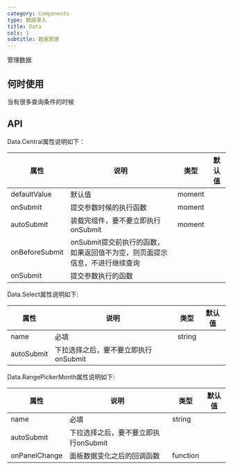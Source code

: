 ```yaml
---
category: Components
type: 数据录入
title: Data
cols: 1
subtitle: 数据管理
---
```


管理数据

## 何时使用
当有很多查询条件的时候

## API



Data.Central属性说明如下：

| 属性 | 说明 | 类型 | 默认值 | 
| --- | --- | ------ | --- |
| defaultValue |默认值 | moment |  | 
| onSubmit | 提交参数时候的执行函数 | moment |  | 
| autoSubmit | 装载完组件，要不要立即执行onSubmit | moment |  | 
| onBeforeSubmit | onSubmit提交前执行的函数，如果返回值不为空，则页面提示信息，不进行继续查询 |  |  | 
| onSubmit | 提交参数执行的函数 |  |  | 

 Data.Select属性说明如下:

| 属性 | 说明 | 类型 | 默认值 | 
| --- | --- | ------ | --- |
| name |必填 | string |  | 
| autoSubmit | 下拉选择之后，要不要立即执行onSubmit |  |  | 

 Data.RangePickerMonth属性说明如下:

| 属性 | 说明 | 类型 | 默认值 | 
| --- | --- | ------ | --- |
| name |必填 | string |  | 
| autoSubmit | 下拉选择之后，要不要立即执行onSubmit |  |  | 
| onPanelChange | 面板数据变化之后的回调函数 |function  |  | 

<style>
.e-ml20 {
    margin-left:20px;
}
</style>


